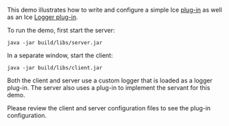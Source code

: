 This demo illustrates how to write and configure a simple Ice [plug-in][1]
as well as an Ice [Logger plug-in][2].

To run the demo, first start the server:

```
java -jar build/libs/server.jar
```

In a separate window, start the client:

```
java -jar build/libs/client.jar
```

Both the client and server use a custom logger that is loaded as
a logger plug-in. The server also uses a plug-in to implement the
servant for this demo.

Please review the client and server configuration files to see the
plug-in configuration.

[1]: https://doc.zeroc.com/display/Ice37/Plug-in+Facility
[2]: https://doc.zeroc.com/display/Ice37/Logger+Plug-ins
